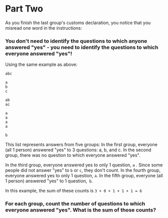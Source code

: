 # Part Two

As you finish the last group's customs declaration, you notice that you misread one word in the instructions:

### You don't need to identify the questions to which anyone answered "yes" - you need to identify the questions to which everyone answered  "yes"!

Using the same example as above:

```
abc

a
b
c

ab
ac

a
a
a
a

b
```

This list represents answers from five groups:
In the first group, everyone (all 1 person) answered "yes" to 3 questions: a, b, and c.
In the second group, there was no question to which everyone answered "yes".

In the third group, everyone answered yes to only 1 question, `a` . Since some people did not answer "yes" to `b` or `c`, they don't count.
In the fourth group, everyone answered yes to only 1 question, `a`.
In the fifth group, everyone (all 1 person) answered "yes" to 1 question,` b`.

In this example, the sum of these counts is  `3 + 0 + 1 + 1 + 1 = 6`

### For each group, count the number of questions to which everyone answered "yes". What is the sum of those counts?
